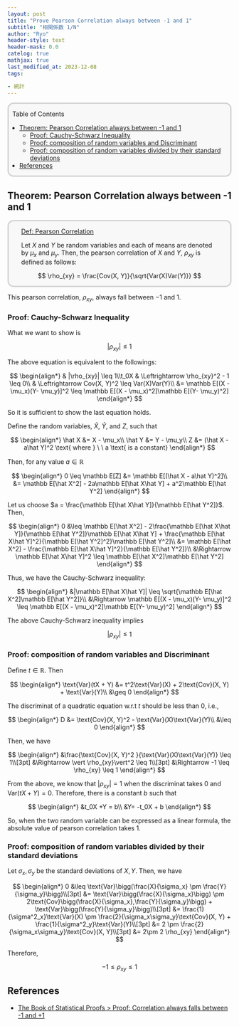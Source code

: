 ```yaml
---
layout: post
title: "Prove Pearson Correlation always between -1 and 1"
subtitle: "相関係数 1/N"
author: "Ryo"
header-style: text
header-mask: 0.0
catelog: true
mathjax: true
last_modified_at: 2023-12-08
tags:

- 統計
---
```



<div style='border-radius: 1em; border-style:solid; border-color:#D3D3D3; background-color:#F8F8F8'>

<p class="h4">&nbsp;&nbsp;Table of Contents</p>

<!-- START doctoc generated TOC please keep comment here to allow auto update -->
<!-- DON'T EDIT THIS SECTION, INSTEAD RE-RUN doctoc TO UPDATE -->

- [Theorem: Pearson Correlation always between -1 and 1](#theorem-pearson-correlation-always-between--1-and-1)
  - [Proof: Cauchy-Schwarz Inequality](#proof-cauchy-schwarz-inequality)
  - [Proof: composition of random variables and Discriminant](#proof-composition-of-random-variables-and-discriminant)
  - [Proof: composition of random variables divided by their standard deviations](#proof-composition-of-random-variables-divided-by-their-standard-deviations)
- [References](#references)

<!-- END doctoc generated TOC please keep comment here to allow auto update -->


</div>

## Theorem: Pearson Correlation always between -1 and 1

<div style='padding-left: 2em; padding-right: 2em; border-radius: 1em; border-style:solid; border-color:#D3D3D3; background-color:#F8F8F8'>
<p class="h4"><ins>Def: Pearson Correlation</ins></p>

Let $X$ and $Y$ be random variables and each of means are denoted by $\mu_x$ and $\mu_y$. 
Then, the pearson correlation of $X$ and $Y$, $\rho_{xy}$ is defined as follows:

$$
\rho_{xy} = \frac{Cov(X, Y)}{\sqrt{Var(X)Var(Y)}}
$$

</div>

This pearson correlation, $\rho_{xy}$, always fall between $-1$ and $1$.

### Proof: Cauchy-Schwarz Inequality

What we want to show is 

$$
|\rho_{xy}| \leq 1
$$

The above equation is equivalent to the followings:

$$
\begin{align*}
& |\rho_{xy}| \leq 1\\t_0X
& \Leftrightarrow \rho_{xy}^2 - 1 \leq 0\\
& \Leftrightarrow Cov(X, Y)^2 \leq Var(X)Var(Y)\\
&= \mathbb E[(X - \mu_x)(Y- \mu_y)]^2 \leq \mathbb E[(X - \mu_x)^2]\mathbb E[(Y- \mu_y)^2]
\end{align*}
$$

So it is sufficient to show the last equation holds.


Define the random variables, $\hat X$, $\hat Y$, and $Z$, such that


$$
\begin{align*}
\hat X &= X - \mu_x\\
\hat Y &= Y - \mu_y\\
Z &= (\hat X - a\hat Y)^2 \text{ where } \ \ a \text{ is a constant}
\end{align*}
$$

Then, for any value $a \in \mathbb R$

$$
\begin{align*}
0 \leq \mathbb E[Z] &= \mathbb E[(\hat X - a\hat Y)^2]\\
                    &= \mathbb E[\hat X^2] - 2a\mathbb E[\hat X\hat Y] + a^2\mathbb E[\hat Y^2]
\end{align*}
$$

Let us choose $a = \frac{\mathbb E[\hat X\hat Y]}{\mathbb E[\hat Y^2]}$. Then, 

$$
\begin{align*}
0 &\leq \mathbb E[\hat X^2] - 2\frac{\mathbb E[\hat X\hat Y]}{\mathbb E[\hat Y^2]}\mathbb E[\hat X\hat Y] + \frac{\mathbb E[\hat X\hat Y]^2}{\mathbb E[\hat Y^2]^2}\mathbb E[\hat Y^2]\\
  &= \mathbb E[\hat X^2] - \frac{\mathbb E[\hat X\hat Y]^2}{\mathbb E[\hat Y^2]}\\
  &\Rightarrow \mathbb E[\hat X\hat Y]^2 \leq \mathbb E[\hat X^2]\mathbb E[\hat Y^2]
\end{align*}
$$

Thus, we have the Cauchy-Schwarz inequality:

$$
\begin{align*}
&|\mathbb E[\hat X\hat Y]| \leq \sqrt{\mathbb E[\hat X^2]\mathbb E[\hat Y^2]}\\
&\Rightarrow \mathbb E[(X - \mu_x)(Y- \mu_y)]^2 \leq \mathbb E[(X - \mu_x)^2]\mathbb E[(Y- \mu_y)^2]
\end{align*}
$$

The above Cauchy-Schwarz inequality implies 

$$
|\rho_{xy}| \leq 1
$$

### Proof: composition of random variables and Discriminant

Define $t \in \mathbb R$. Then

$$
\begin{align*}
\text{Var}(tX + Y) &= t^2\text{Var}(X) + 2\text{Cov}(X, Y) + \text{Var}(Y)\\
                   &\geq 0
\end{align*}
$$

The discriminat of a quadratic equation w.r.t $t$ should be less than 0, i.e.,

$$
\begin{align*}
D &= \text{Cov}(X, Y)^2 - \text{Var}(X)\text{Var}(Y)\\
  &\leq 0
\end{align*}
$$

Then, we have

$$
\begin{align*}
&\frac{\text{Cov}(X, Y)^2 }{\text{Var}(X)\text{Var}(Y)} \leq 1\\[3pt]
&\Rightarrow \vert \rho_{xy}\vert^2 \leq 1\\[3pt]
&\Rightarrow -1 \leq \rho_{xy} \leq 1
\end{align*}
$$

From the above, we know that $\vert\rho_{xy}\vert = 1$ when the discriminat takes 0 and $\text{Var}(tX + Y)=0$. Therefore, there is a constant $b$ such that

$$
\begin{align*}
&t_0X +Y = b\\
&Y= -t_0X + b
\end{align*}
$$

So, when the two random variable can be expressed as a linear formula, the absolute value of pearson correlation takes 1.

### Proof: composition of random variables divided by their standard deviations

Let $\sigma_x, \sigma_y$ be the standard deviations of $X, Y$. Then, we have

$$
\begin{align*}
0 &\leq \text{Var}\bigg(\frac{X}{\sigma_x} \pm \frac{Y}{\sigma_y}\bigg)\\[3pt]
  &= \text{Var}\bigg(\frac{X}{\sigma_x}\bigg) \pm 2\text{Cov}\bigg(\frac{X}{\sigma_x},\frac{Y}{\sigma_y}\bigg) + \text{Var}\bigg(\frac{Y}{\sigma_y}\bigg)\\[3pt]
  &= \frac{1}{\sigma^2_x}\text{Var}(X) \pm \frac{2}{\sigma_x\sigma_y}\text{Cov}(X, Y) + \frac{1}{\sigma^2_y}\text{Var}(Y)\\[3pt]
  &= 2 \pm \frac{2}{\sigma_x\sigma_y}\text{Cov}(X, Y)\\[3pt]
  &= 2\pm 2 \rho_{xy}
\end{align*}
$$

Therefore,

$$
-1 \leq \rho_{xy} \leq 1
$$





References
--------------
- [The Book of Statistical Proofs > Proof: Correlation always falls between -1 and +1](https://statproofbook.github.io/P/corr-range.html)
